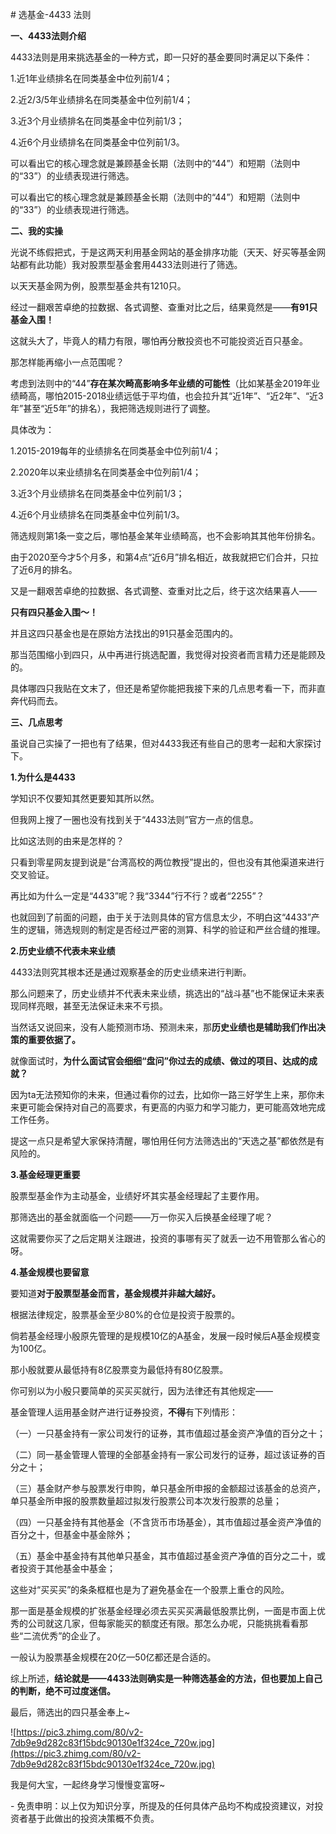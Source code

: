 \# 选基金-4433 法则



**一、4433法则介绍**



4433法则是用来挑选基金的一种方式，即一只好的基金要同时满足以下条件：



1.近1年业绩排名在同类基金中位列前1/4；



2.近2/3/5年业绩排名在同类基金中位列前1/4；



3.近3个月业绩排名在同类基金中位列前1/3；



4.近6个月业绩排名在同类基金中位列前1/3。



可以看出它的核心理念就是兼顾基金长期（法则中的“44”）和短期（法则中的“33”）的业绩表现进行筛选。



可以看出它的核心理念就是兼顾基金长期（法则中的“44”）和短期（法则中的“33”）的业绩表现进行筛选。



**二、我的实操**



光说不练假把式，于是这两天利用基金网站的基金排序功能（天天、好买等基金网站都有此功能）我对股票型基金套用4433法则进行了筛选。



以天天基金网为例，股票型基金共有1210只。



经过一翻艰苦卓绝的拉数据、各式调整、查重对比之后，结果竟然是——**有91只基金入围！**



这就头大了，毕竟人的精力有限，哪怕再分散投资也不可能投资近百只基金。



那怎样能再缩小一点范围呢？



考虑到法则中的“44”**存在某次畸高影响多年业绩的可能性**（比如某基金2019年业绩畸高，哪怕2015-2018业绩远低于平均值，也会拉升其“近1年”、“近2年”、“近3年”甚至“近5年”的排名），我把筛选规则进行了调整。



具体改为：



1.2015-2019每年的业绩排名在同类基金中位列前1/4；



2.2020年以来业绩排名在同类基金中位列前1/4；



3.近3个月业绩排名在同类基金中位列前1/3；



4.近6个月业绩排名在同类基金中位列前1/3。



筛选规则第1条一变之后，哪怕基金某年业绩畸高，也不会影响其其他年份排名。



由于2020至今才5个月多，和第4点“近6月”排名相近，故我就把它们合并，只拉了近6月的排名。



又是一翻艰苦卓绝的拉数据、各式调整、查重对比之后，终于这次结果喜人——



**只有四只基金入围～！**



并且这四只基金也是在原始方法找出的91只基金范围内的。



那当范围缩小到四只，从中再进行挑选配置，我觉得对投资者而言精力还是能顾及的。



具体哪四只我贴在文末了，但还是希望你能把我接下来的几点思考看一下，而非直奔代码而去。



**三、几点思考**



虽说自己实操了一把也有了结果，但对4433我还有些自己的思考一起和大家探讨下。



**1.为什么是4433**



学知识不仅要知其然更要知其所以然。



但我网上搜了一圈也没有找到关于“4433法则”官方一点的信息。



比如这法则的由来是怎样的？



只看到零星网友提到说是“台湾高校的两位教授”提出的，但也没有其他渠道来进行交叉验证。



再比如为什么一定是“4433”呢？我“3344”行不行？或者“2255”？



也就回到了前面的问题，由于关于法则具体的官方信息太少，不明白这“4433”产生的逻辑，筛选规则的制定是否经过严密的测算、科学的验证和严丝合缝的推理。



**2.历史业绩不代表未来业绩**



4433法则究其根本还是通过观察基金的历史业绩来进行判断。



那么问题来了，历史业绩并不代表未来业绩，挑选出的“战斗基”也不能保证未来表现同样亮眼，甚至无法保证未来不亏损。



当然话又说回来，没有人能预测市场、预测未来，那**历史业绩也是辅助我们作出决策的重要依据了。**



就像面试时，**为什么面试官会细细“盘问”你过去的成绩、做过的项目、达成的成就？**



因为ta无法预知你的未来，但通过看你的过去，比如你一路三好学生上来，那你未来更可能会保持对自己的高要求，有更高的内驱力和学习能力，更可能高效地完成工作任务。



提这一点只是希望大家保持清醒，哪怕用任何方法筛选出的“天选之基”都依然是有风险的。



**3.基金经理更重要**



股票型基金作为主动基金，业绩好坏其实基金经理起了主要作用。



那筛选出的基金就面临一个问题——万一你买入后换基金经理了呢？



这就需要你买了之后定期关注跟进，投资的事哪有买了就丢一边不用管那么省心的呀。



**4.基金规模也要留意**



要知道**对于股票型基金而言，基金规模并非越大越好。**



根据法律规定，股票基金至少80%的仓位是投资于股票的。



倘若基金经理小殷原先管理的是规模10亿的A基金，发展一段时候后A基金规模变为100亿。



那小殷就要从最低持有8亿股票变为最低持有80亿股票。



你可别以为小殷只要简单的买买买就行，因为法律还有其他规定——



基金管理人运用基金财产进行证券投资，**不得**有下列情形：



（一）一只基金持有一家公司发行的证券，其市值超过基金资产净值的百分之十；



（二）同一基金管理人管理的全部基金持有一家公司发行的证券，超过该证券的百分之十；



（三）基金财产参与股票发行申购，单只基金所申报的金额超过该基金的总资产，单只基金所申报的股票数量超过拟发行股票公司本次发行股票的总量；



（四）一只基金持有其他基金（不含货币市场基金），其市值超过基金资产净值的百分之十，但基金中基金除外；



（五）基金中基金持有其他单只基金，其市值超过基金资产净值的百分之二十，或者投资于其他基金中基金；



这些对“买买买”的条条框框也是为了避免基金在一个股票上重仓的风险。



那一面是基金规模的扩张基金经理必须去买买买满最低股票比例，一面是市面上优秀的公司就这几家，但每家能买的额度还有限。那怎么办呢，只能挑挑看看那些“二流优秀”的企业了。



一般认为股票基金规模在20亿—50亿都还是合适的。



综上所述，**结论就是——4433法则确实是一种筛选基金的方法，但也要加上自己的判断，绝不可过度迷信。**



最后，筛选出的四只基金奉上~



![https://pic3.zhimg.com/80/v2-7db9e9d282c83f15bdc90130e1f324ce_720w.jpg](https://pic3.zhimg.com/80/v2-7db9e9d282c83f15bdc90130e1f324ce_720w.jpg)



我是何大宝，一起终身学习慢慢变富呀~



\- 免责申明：以上仅为知识分享，所提及的任何具体产品均不构成投资建议，对投资者基于此做出的投资决策概不负责。
